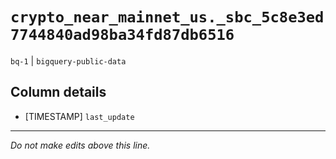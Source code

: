# `crypto_near_mainnet_us._sbc_5c8e3ed7744840ad98ba34fd87db6516`
`bq-1` | `bigquery-public-data`

## Column details
* [TIMESTAMP] `last_update`

-------------------------------------------------------------------------------
*Do not make edits above this line.*

